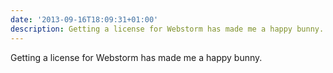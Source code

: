 ```yaml
---
date: '2013-09-16T18:09:31+01:00'
description: Getting a license for Webstorm has made me a happy bunny.
---
```

Getting a license for Webstorm has made me a happy bunny.
